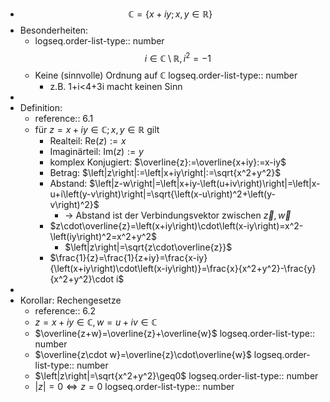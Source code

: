 - $$\mathbb{C}=\left\lbrace x+iy;x,y\in\mathbb{R}\right\rbrace$$
- Besonderheiten:
	- logseq.order-list-type:: number
	  $$i\in\mathbb{C}\setminus\mathbb{R},i^2=-1$$
	- Keine (sinnvolle) Ordnung auf $\mathbb{C}$
	  logseq.order-list-type:: number
		- z.B. 1+i<4+3i macht keinen Sinn
-
- Definition:
	- reference:: 6.1
	- für $z=x+iy\in\mathbb{C};x,y\in\mathbb{R}$ gilt
		- Realteil: $\text{Re}\left(z\right):=x$
		- Imaginärteil: $\text{Im}\left(z\right):=y$
		- komplex Konjugiert: $\overline{z}:=\overline{x+iy}:=x-iy$
		- Betrag: $\left|z\right|:=\left|x+iy\right|:=\sqrt{x^2+y^2}$
		- Abstand: $\left|z-w\right|=\left|x+iy-\left(u+iv\right)\right|=\left|x-u+i\left(y-v\right)\right|=\sqrt{\left(x-u\right)^2+\left(y-v\right)^2}$
			- -> Abstand ist der Verbindungsvektor zwischen $\overrightarrow{z},\overrightarrow{w}$
		- $z\cdot\overline{z}=\left(x+iy\right)\cdot\left(x-iy\right)=x^2-\left(iy\right)^2=x^2+y^2$
			- $\left|z\right|=\sqrt{z\cdot\overline{z}}$
		- $\frac{1}{z}=\frac{1}{z+iy}=\frac{x-iy}{\left(x+iy\right)\cdot\left(x-iy\right)}=\frac{x}{x^2+y^2}-\frac{y}{x^2+y^2}\cdot i$
-
- Korollar: Rechengesetze
	- reference:: 6.2
	- $z=x+iy\in\mathbb{C},w=u+iv\in\mathbb{C}$
	- $\overline{z+w}=\overline{z}+\overline{w}$
	  logseq.order-list-type:: number
	- $\overline{z\cdot w}=\overline{z}\cdot\overline{w}$
	  logseq.order-list-type:: number
	- $\left|z\right|=\sqrt{x^2+y^2}\geq0$
	  logseq.order-list-type:: number
	- $\left|z\right|=0\Leftrightarrow z=0$
	  logseq.order-list-type:: number